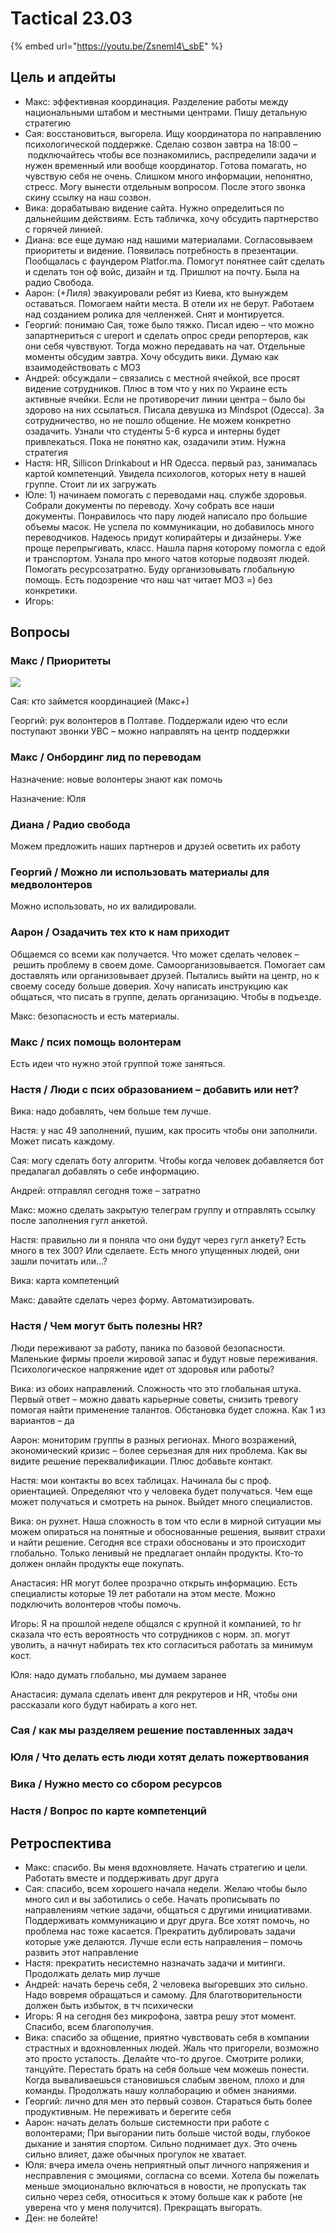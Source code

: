 # Tactical 23.03

{% embed url="https://youtu.be/Zsneml4\_sbE" %}

## Цель и апдейты

* Макс: эффективная координация. Разделение работы между национальными штабом и местными центрами. Пишу детальную стратегию
* Сая: восстановиться, выгорела. Ищу координатора по направлению психологической поддержке. Сделаю созвон завтра на 18:00 – подключайтесь чтобы все познакомились, распределили задачи и нужен временный или вообще координатор. Готова помагать, но чувствую себя не очень. Слишком много информации, непонятно, стресс. Могу вынести отдельным вопросом. После этого звонка скину ссылку на наш созвон.
* Вика: дорабатываю видение сайта. Нужно определиться по дальнейшим действиям. Есть табличка, хочу обсудить партнерство с горячей линией.
* Диана: все еще думаю над нашими материалами. Согласовываем приоритеты и видение. Появилась потребность в презентации. Пообщалась с фаундером Platfor.ma. Помогут понятнее сайт сделать и сделать тон оф войс, дизайн и тд. Пришлют на почту. Была на радио Свобода.
* Аарон: \(+Лиля\) эвакуировали ребят из Киева, кто вынуждем оставаться. Помогаем найти места. В отели их не берут. Работаем над созданием ролика для челленжей. Снят и монтируется.
* Георгий: понимаю Сая, тоже было тяжко. Писал идею – что можно запартнериться с ureport и сделать опрос среди репортеров, как они себя чувствуют. Тогда можно передавать на чат. Отдельные моменты обсудим завтра. Хочу обсудить вики. Думаю как взаимодействовать с МОЗ  
* Андрей: обсуждали – связались с местной ячейкой, все просят видение сотрудников. Плюс в том что у них по Украине есть активные ячейки. Если не противоречит линии центра – было бы здорово на них ссылаться. Писала девушка из Mindspot \(Одесса\). За сотрудничество, но не пошло общение. Не можем конкретно озадачить. Узнали что студенты 5-6 курса и интерны будет привлекаться. Пока не понятно как, озадачили этим. Нужна стратегия
* Настя: HR, Sillicon Drinkabout и HR Одесса. первый раз, занималась картой компетенций. Увидела психологов, которых нету в нашей группе. Стоит ли их загружать
* Юле: 1\) начинаем помогать с переводами нац. службе здоровья. Собрали документы по переводу. Хочу собрать все наши документы. Понравилось что пару людей написало про большие объемы масок. Не успела по коммуникации, но добавилось много переводчиков. Надеюсь придут копирайтеры и дизайнеры. Уже проще перепрыгивать, класс. Нашла парня которому помогла с едой и транспортом. Узнала про много чатов которые подвозят людей. Помогать ресурсозатратно. Буду организовывать глобальную помощь. Есть подозрение что наш чат читает МОЗ =\) без конкретики.
* Игорь:

## Вопросы

### Макс / Приоритеты

![](../../../.gitbook/assets/image%20%2835%29.png)

Сая: кто займется координацией \(Макс+\)

Георгий: рук волонтеров в Полтаве. Поддержали идею что если поступают звонки УВС – можно направлять на центр поддержки

### Макс / Онбординг лид по переводам

Назначение: новые волонтеры знают как помочь

Назначение: Юля

### Диана / Радио свобода

Можем предложить наших партнеров и друзей осветить их работу

### Георгий / Можно ли использовать материалы для медволонтеров

Можно использовать, но их валидировали.

### Аарон / Озадачить тех кто к нам приходит

Общаемся со всеми как получается. Что может сделать человек – решить проблему в своем доме. Самоорганизовывается. Помогает сам доставлять или организовывает друзей. Пытались выйти на центр, но к своему соседу больше доверия. Хочу написать инструкцию как общаться, что писать в группе, делать организацию. Чтобы в подъезде.

Макс: безопасность и есть материалы.

### Макс / псих помощь волонтерам

Есть идеи что нужно этой группой тоже заняться.

### Настя / Люди с псих образованием – добавить или нет?

Вика: надо добавлять, чем больше тем лучше.

Настя: у нас 49 заполнений, пушим, как просить чтобы они заполнили. Может писать каждому.

Сая: могу сделать боту алгоритм. Чтобы когда человек добавляется бот предалагал добавлять о себе информацию.

Андрей: отправлял сегодня тоже – затратно

Макс: можно сделать закрытую телеграм группу и отправлять ссылку после заполнения гугл анкетой.

Настя: правильно ли я поняла что они будут через гугл анкету? Есть много в тех 300? Или сделаете. Есть много упущенных людей, они зашли почитать или...?

Вика: карта компетенций

Макс: давайте сделать через форму. Автоматизировать.

### Настя / Чем могут быть полезны HR?

Люди переживают за работу, паника по базовой безопасности. Маленькие фирмы проели жировой запас и будут новые переживания. Психологическое напряжение идет от здоровья или работы?

Вика: из обоих направлений. Сложность что это глобальная штука. Первый ответ – можно давать карьерные советы, снизить тревогу помогая найти применение талантов. Обстановка будет сложна. Как 1 из вариантов – да

Аарон: мониторим группы в разных регионах. Много возражений, экономический кризис – более серьезная для них проблема. Как вы видите решение переквалификации. Плюс добавьте контакт. 

Настя: мои контакты во всех таблицах. Начинала бы с проф. ориентацией. Определяют что у человека будет получаться. Чем еще может получаться и смотреть на рынок. Выйдет много специалистов.

Вика: он рухнет. Наша сложность в том что если в мирной ситуации мы можем опираться на понятные и обоснованные решения, выявит страхи и найти решение. Сегодня все страхи обоснованы и это происходит глобально. Только ленивый не предлагает онлайн продукты. Кто-то должен онлайн продукты еще покупать.

Анастасия: HR могут более прозрачно открыть информацию. Есть специалисты которые 19 лет работали на этом месте. Можно подключить волонтеров чтобы помочь.

Игорь: Я на прошлой неделе общался с крупной it компанией, то hr сказала что есть вероятность что сотрудников с норм. зп. могут уволить, а начнут набирать тех кто согласиться работать за минимум кост.

Юля: надо думать глобально, мы думаем заранее

Анастасия: думала сделать ивент для рекрутеров и HR, чтобы они рассказали кого будут набирать а кого нет.

### Сая / как мы разделяем решение поставленных задач



### Юля / Что делать есть люди хотят делать пожертвования



### Вика / Нужно место со сбором ресурсов



### Настя / Вопрос по карте компетенций



## Ретроспектива

* Макс: спасибо. Вы меня вдохновляете. Начать стратегию и цели. Работать вместе и поддерживать друг друга
* Сая: спасибо, всем хорошего начала недели. Желаю чтобы было много сил и вы заботились о себе. Начать прописывать по направлениям четкие задачи, общаться с другими инициативами. Поддерживать коммуникацию и друг друга. Все хотят помочь, но проблема нас тоже касается. Прекратить дублировать задачи которые уже делаются. Лучше если есть направления – помочь развить этот направление
* Настя: прекратить несистемно назначать задачи и митинги. Продолжать делать мир лучше
* Андрей: начать беречь себя, 2 человека выгоревших это сильно. Надо вовремя обращаться и самому. Для благотворительности должен быть избыток, в тч психически
* Игорь: Я на сегодня без микрофона, завтра решу этот момент. Спасибо, всем благополучия.
* Вика: спасибо за общение, приятно чувствовать себя в компании страстных и вдохновленных людей. Жаль что пригорели, возможно это просто усталость. Делайте что-то другое. Смотрите ролики, танцуйте. Перестать брать на себя больше чем можешь понести. Когда вываливаешься становишься слабым звеном, плохо и для команды. Продолжать нашу коллаборацию и обмен знаниями.
* Георгий: лично для мен это первый созвон. Стараться быть более продуктивным. Не переживать и берегите себя
* Аарон: начать делать больше системности при работе с волонтерами; При выгорании пить больше чистой воды, глубокое дыхание и занятия спортом. Сильно поднимает дух. Это очень сильно влияет, даже обычных прогулок не хватает.
* Юля: вчера имела очень неприятный опыт личного напряжения и несправления с эмоциями, согласна со всеми. Хотела бы пожелать меньше эмоционально включаться в новости, не пропускать так сильно через себя, относиться к этому больше как к работе \(не уверена что у меня получится\). Прекращать выгорать.
* Ден: не болейте!

